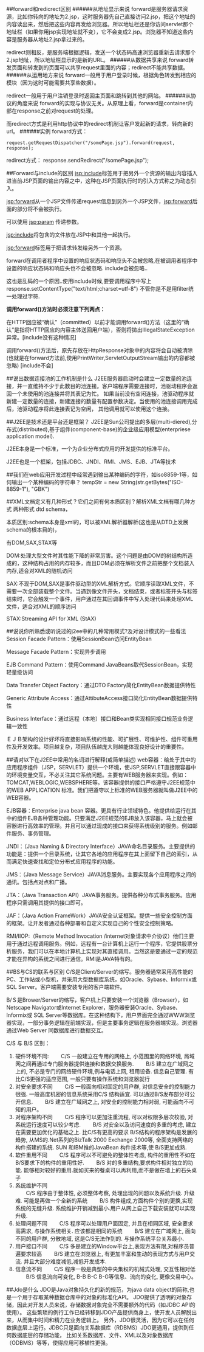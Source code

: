 ##forward和redicrect区别
######从地址显示来说
forward是服务器请求资源，比如你转向的地址为2.jsp，这时服务器先自己直接访问2.jsp，把这个地址的内容读出来，然后把这些内容再发给浏览器。所以地址栏还是你访问servlet那个地址栏（如果你用jsp实现地址就不变），它不会变成2.jsp。浏览器不知道这些内容是服务器从地址2.jsp拿过来的。

redirect则相反，是服务端根据逻辑，发送一个状态码高速浏览器重新去请求那个2.jsp地址，所以地址栏显示的是新的URL。 
######从数据共享来说
forward转发页面和转发到的页面可以共享request里面的内容；redirect不能共享数据。 
######从运用地方来说
forward一般用于用户登录时候，根据角色转发到相应的模块（因为这时可能需要共享些数据）。

redirect一般用于用户注销登录时返回主页面和跳转到其他的网站。
######从协议的角度来说
forward的实现与协议无关。从原理上看，forward是container内部在response之前对request的处理。

而redirect方式是利用http协议中的redirect机制让客户发起新的请求，转向新的url。
######实例
forward方式：

	request.getRequestDispatcher("/somePage.jsp").forward(request, response);

redirect方式：
	response.sendRedirect("/somePage.jsp");

##Forward与include的区别 
<jsp:include>标签用于把另外一个资源的输出内容插入进当前JSP页面的输出内容之中，这种在JSP页面执行时的引入方式称之为动态引入。

<jsp:forward>从一个JSP文件传递request信息到另外一个JSP文件，<jsp:forward>后面的部分将不会被执行。

可以使用 <jsp:param> 传递参数。

<jsp:include>将包含的文件放在JSP中和其他一起执行。

<jsp:forward>标签用于把请求转发给另外一个资源。

forward在调用者程序中设置的响应状态码和响应头不会被忽略,在被调用者程序中设置的响应状态码和响应头也不会被忽略.
include会被忽略..

这也是乱码的一个原因..使用include时候,要要调用程序中写上response.setContentType("text/html;charset=utf-8")
不管你是不是用filter统一处理过字符.

**调用forward()方法时必须注意下列两点：**

在HTTP回应被“确认”（committed）以前才能调用forward()方法（这里的“确认”是指将HTTP回应的内容主体送回用户端），否则将拋出IllegalStateException异常。[include没有这种情况]

调用forward()方法后，原先存放在HttpResponse对象中的内容将会自动被清除(也就是在forward方法前,使用PrintWriter,ServletOutputStream输出的内容都被忽略)
[include不会] 

##说出数据连接池的工作机制是什么
J2EE服务器启动时会建立一定数量的池连接，并一直维持不少于此数目的池连接。客户端程序需要连接时，池驱动程序会返回一个未使用的池连接并将其表记为忙。
如果当前没有空闲连接，池驱动程序就新建一定数量的连接，新建连接的数量有配置参数决定。当使用的池连接调用完成后，池驱动程序将此连接表记为空闲，
其他调用就可以使用这个连接。

##J2EE是技术还是平台还是框架？
J2EE是Sun公司提出的多层(multi-diered),分布式(distributed),基于组件(component-base)的企业级应用模型(enterpriese application model).

J2EE本身是一个标准，一个为企业分布式应用的开发提供的标准平台。

J2EE也是一个框架，包括JDBC、JNDI、RMI、JMS、EJB、JTA等技术

##我们在web应用开发过程中经常遇到输出某种编码的字符，如iso8859-1等，如何输出一个某种编码的字符串？
    tempStr = new String(str.getBytes("ISO-8859-1"), "GBK")
    
##XML文档定义有几种形式？它们之间有何本质区别？解析XML文档有哪几种方式
两种形式 dtd  schema，

本质区别:schema本身是xml的，可以被XML解析器解析(这也是从DTD上发展schema的根本目的)，

有DOM,SAX,STAX等

DOM:处理大型文件时其性能下降的非常厉害。这个问题是由DOM的树结构所造成的，这种结构占用的内存较多，而且DOM必须在解析文件之前把整个文档装入内存,适合对XML的随机访问

SAX:不现于DOM,SAX是事件驱动型的XML解析方式。它顺序读取XML文件，不需要一次全部装载整个文件。当遇到像文件开头，文档结束，或者标签开头与标签结束时，它会触发一个事件，用户通过在其回调事件中写入处理代码来处理XML文件，适合对XML的顺序访问 

STAX:Streaming API for XML (StAX)

##说说你所熟悉或听说过的j2ee中的几种常用模式?及对设计模式的一些看法
Session Facade Pattern：使用SessionBean访问EntityBean

Message Facade Pattern：实现异步调用

EJB Command Pattern：使用Command JavaBeans取代SessionBean，实现轻量级访问

Data Transfer Object Factory：通过DTO Factory简化EntityBean数据提供特性

Generic Attribute Access：通过AttibuteAccess接口简化EntityBean数据提供特性

Business Interface：通过远程（本地）接口和Bean类实现相同接口规范业务逻辑一致性

ＥＪＢ架构的设计好坏将直接影响系统的性能、可扩展性、可维护性、组件可重用性及开发效率。项目越复杂，项目队伍越庞大则越能体现良好设计的重要性。

##请对以下在J2EE中常用的名词进行解释(或简单描述)
web容器：给处于其中的应用程序组件（JSP，SERVLET）提供一个环境，使JSP,SERVLET直接跟容器中的环境变量交互，不必关注其它系统问题。主要有WEB服务器来实现。例如：TOMCAT,WEBLOGIC,WEBSPHERE等。该容器提供的接口严格遵守J2EE规范中的WEB APPLICATION 标准。我们把遵守以上标准的WEB服务器就叫做J2EE中的WEB容器。

EJB容器：Enterprise java bean 容器。更具有行业领域特色。他提供给运行在其中的组件EJB各种管理功能。只要满足J2EE规范的EJB放入该容器，马上就会被容器进行高效率的管理。并且可以通过现成的接口来获得系统级别的服务。例如邮件服务、事务管理。

JNDI：（Java Naming & Directory Interface）JAVA命名目录服务。主要提供的功能是：提供一个目录系统，让其它各地的应用程序在其上面留下自己的索引，从而满足快速查找和定位分布式应用程序的功能。

JMS：（Java Message Service）JAVA消息服务。主要实现各个应用程序之间的通讯。包括点对点和广播。

JTA：（Java Transaction API）JAVA事务服务。提供各种分布式事务服务。应用程序只需调用其提供的接口即可。

JAF：（Java Action FrameWork）JAVA安全认证框架。提供一些安全控制方面的框架。让开发者通过各种部署和自定义实现自己的个性安全控制策略。

RMI/IIOP:（Remote Method Invocation /internet对象请求中介协议）他们主要用于通过远程调用服务。例如，远程有一台计算机上运行一个程序，它提供股票分析服务，我们可以在本地计算机上实现对其直接调用。当然这是要通过一定的规范才能在异构的系统之间进行通信。RMI是JAVA特有的。

##BS与CS的联系与区别
C/S是Client/Server的缩写。服务器通常采用高性能的PC、工作站或小型机，并采用大型数据库系统，如Oracle、Sybase、Informix或 SQL Server。客户端需要安装专用的客户端软件。

B/Ｓ是Brower/Server的缩写，客户机上只要安装一个浏览器（Browser），如Netscape Navigator或Internet Explorer，服务器安装Oracle、Sybase、Informix或 SQL Server等数据库。在这种结构下，用户界面完全通过WWW浏览器实现，一部分事务逻辑在前端实现，但是主要事务逻辑在服务器端实现。浏览器通过Ｗeb Server 同数据库进行数据交互。

C/S 与 B/S 区别： 

1. 硬件环境不同: 
　　C/S 一般建立在专用的网络上, 小范围里的网络环境, 局域网之间再通过专门服务器提供连接和数据交换服务.
　　B/S 建立在广域网之上的, 不必是专门的网络硬件环境,例与电话上网, 租用设备. 信息自己管理. 有比C/S更强的适应范围, 一般只要有操作系统和浏览器就行 
2. 对安全要求不同 
　　C/S 一般面向相对固定的用户群, 对信息安全的控制能力很强. 一般高度机密的信息系统采用C/S 结构适宜. 可以通过B/S发布部分可公开信息.
　　B/S 建立在广域网之上, 对安全的控制能力相对弱, 可能面向不可知的用户。
3. 对程序架构不同 
　　C/S 程序可以更加注重流程, 可以对权限多层次校验, 对系统运行速度可以较少考虑.
　　B/S 对安全以及访问速度的多重的考虑, 建立在需要更加优化的基础之上. 比C/S有更高的要求 B/S结构的程序架构是发展的趋势, 从MS的.Net系列的BizTalk 2000 Exchange 2000等, 全面支持网络的构件搭建的系统. SUN 和IBM推的JavaBean 构件技术等,使 B/S更加成熟. 
4. 软件重用不同 
　　C/S 程序可以不可避免的整体性考虑, 构件的重用性不如在B/S要求下的构件的重用性好.
　　B/S 对的多重结构,要求构件相对独立的功能. 能够相对较好的重用.就如买来的餐桌可以再利用,而不是做在墙上的石头桌子 
5. 系统维护不同  
　　C/S 程序由于整体性, 必须整体考察, 处理出现的问题以及系统升级. 升级难. 可能是再做一个全新的系统
　　B/S 构件组成,方面构件个别的更换,实现系统的无缝升级. 系统维护开销减到最小.用户从网上自己下载安装就可以实现升级. 
6. 处理问题不同 
　　C/S 程序可以处理用户面固定, 并且在相同区域, 安全要求高需求, 与操作系统相关. 应该都是相同的系统
　　B/S 建立在广域网上, 面向不同的用户群, 分散地域, 这是C/S无法作到的. 与操作系统平台关系最小. 
7. 用户接口不同 
　　C/S 多是建立的Window平台上,表现方法有限,对程序员普遍要求较高
　　B/S 建立在浏览器上, 有更加丰富和生动的表现方式与用户交流. 并且大部分难度减低,减低开发成本. 
8. 信息流不同 
　　C/S 程序一般是典型的中央集权的机械式处理, 交互性相对低
　　B/S 信息流向可变化, B-B B-C B-G等信息、流向的变化, 更像交易中心。

##Jdo是什么
JDO是Java对象持久化的新的规范，为java data object的简称,也是一个用于存取某种数据仓库中的对象的标准化API。
JDO提供了透明的对象存储，因此对开发人员来说，存储数据对象完全不需要额外的代码（如JDBC API的使用）。
这些繁琐的例行工作已经转移到JDO产品提供商身上，使开发人员解脱出来，从而集中时间和精力在业务逻辑上。
另外，JDO很灵活，因为它可以在任何数据底层上运行。JDBC只是面向关系数据库（RDBMS）JDO更通用，提供到任何数据底层的存储功能，
比如关系数据库、文件、XML以及对象数据库（ODBMS）等等，使得应用可移植性更强。

##